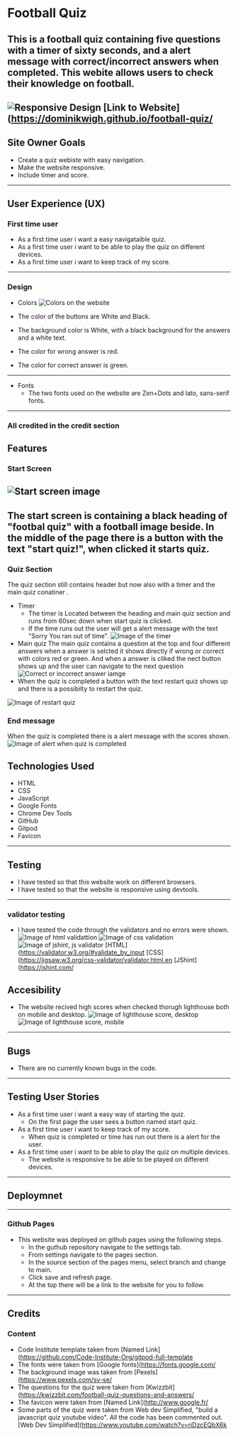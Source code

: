 # Football Quiz # 

This is a football quiz containing five questions with a timer of sixty seconds, and a alert message with correct/incorrect answers when completed. 
This webite allows users to check their knowledge on football. 
---
![Responsive Design](/assets/images/responsive.png)
[Link to Website](https://dominikwigh.github.io/football-quiz/
---
## Site Owner Goals ##
* Create a quiz webiste with easy navigation.
* Make the website responsive.
* Include timer and score. 
---
## User Experience (UX)

### First time user ###
* As a first time user i want a easy navigataible quiz. 
* As a first time user i want to be able to play the quiz on different devices. 
* As a first time user i want to keep track of my score.
---
### Design ###
* Colors 
![Colors on the website](/assets/images/colors.png)

* The color of the buttons are White and Black.
* The background color is White, with a black background for the answers and a white text.
* The color for wrong answer is red. 
* The color for correct answer is green.
---
* Fonts 
  * The two fonts used on the website are Zen+Dots and lato, sans-serif fonts. 

--- 
### All credited in the credit section ###
## Features ##

### Start Screen ### 
 ![Start screen image](/assets/images/question.png)
 ---
The start screen is containing a black heading of "footbal quiz" with a football image beside.
In the middle of the page there is a button with the text "start quiz!", when clicked it starts quiz.  
---
### Quiz Section ### 
The quiz section still contains header but now also with a timer and the main quiz conatiner .
* Timer 
  * The timer is Located between the heading and main quiz section and runs from 60sec down when start quiz is clicked. 
  * If the time runs out the user will get a alert message with the text "Sorry You ran out of time".
  ![Image of the timer](/assets/images/timer.png)
* Main quiz 
The main quiz contains a question at the top and four different answers when a answer is selcted it shows directly if wrong or correct with colors red or green. And when a answer is cliked the nect button shows up and the user can navigate to the next question
![Correct or incorrect answer iamge](/assets/images/right%20or%20wrong.png)
* When the quiz is completed a button with the text restart quiz shows up and there is a possibilty to restart the quiz. 

![Image of restart quiz](/assets/images/restart%20quiz.png) 
### End message ### 
When the quiz is completed there is a alert message with the scores shown.
![Image of alert when quiz is completed](/assets/images/alert.png)
## Technologies Used ## 
* HTML 
* CSS
* JavaScript 
* Google Fonts 
* Chrome Dev Tools 
* GitHub 
* Gitpod 
* Favicon 
--- 
## Testing ## 
* I have tested so that this website work on different browsers.
* I have tested so that the website is responsive using devtools.
---
### validator testing ###
* I have tested the code through the validators and no errors were shown.
![Image of html validattion](/assets/images/html%20validator.png)
![Image of css validation](/assets/images/css%20validator.png)
![Image of jshint, js validator](/assets/images/jshint%20validator.png)
[HTML](https://validator.w3.org/#validate_by_input
[CSS](https://jigsaw.w3.org/css-validator/validator.html.en
[JShint](https://jshint.com/
## Accesibility ##
* The website recived high scores when checked thorugh lighthouse both on mobile and desktop.
![Image of lighthouse score, desktop](/assets/images/computer%20lh.png)
![Image of lighthouse score, mobile](/assets/images/mobile%20lh.png)
---
## Bugs ##
* There are no currently known bugs in the code.
---
## Testing User Stories ##
* As a first time user i want a easy way of starting the quiz.
  * On the first page the user sees a button named start quiz.
* As a first time user i want to keep track of my score. 
  * When quiz is completed or time has run out there is a alert for the user.
* As a first time user i want to be able to play the quiz on multiple devices. 
  * The website is responsive to be able to be played on different devices.
---
## Deploymnet ## 
---
### Github Pages ###
* This website was deployed on github pages using the following steps. 
  * In the guthub repository navigate to the settings tab. 
  * From settings navigate to the pages section. 
  * In the source section of the pages menu, select branch and change to main.
  * Click save and refresh page.
  * At the top there will be a link to the website for you to follow.
---
## Credits ## 
### Content ###
  * Code Institute template taken from [Named Link](https://github.com/Code-Institute-Org/gitpod-full-template
  * The fonts were taken from [Google fonts](https://fonts.google.com/
  * The background image was taken from [Pexels](https://www.pexels.com/sv-se/
  * The questions for the quiz were taken from [Kwizzbit](https://kwizzbit.com/football-quiz-questions-and-answers/
  * The favicon were taken from [Named Link](http://www.google.fr/ 
  * Some parts of the quiz were taken from Web dev Simplified, "build a javascript quiz youtube video". All the code has been commented out.
  [Web Dev Simplified](https://www.youtube.com/watch?v=riDzcEQbX6k





 

